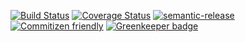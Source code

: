 [![Build Status](https://travis-ci.org/saiichihashimoto/zillowtoynab.svg?branch=master)](https://travis-ci.org/saiichihashimoto/zillowtoynab)
[![Coverage Status](https://coveralls.io/repos/github/saiichihashimoto/zillowtoynab/badge.svg?branch=master)](https://coveralls.io/github/saiichihashimoto/zillowtoynab?branch=master)
[![semantic-release](https://img.shields.io/badge/%20%20%F0%9F%93%A6%F0%9F%9A%80-semantic--release-e10079.svg)](https://github.com/semantic-release/semantic-release)
[![Commitizen friendly](https://img.shields.io/badge/commitizen-friendly-brightgreen.svg)](http://commitizen.github.io/cz-cli/)
[![Greenkeeper badge](https://badges.greenkeeper.io/saiichihashimoto/zillowtoynab.svg)](https://greenkeeper.io/)
